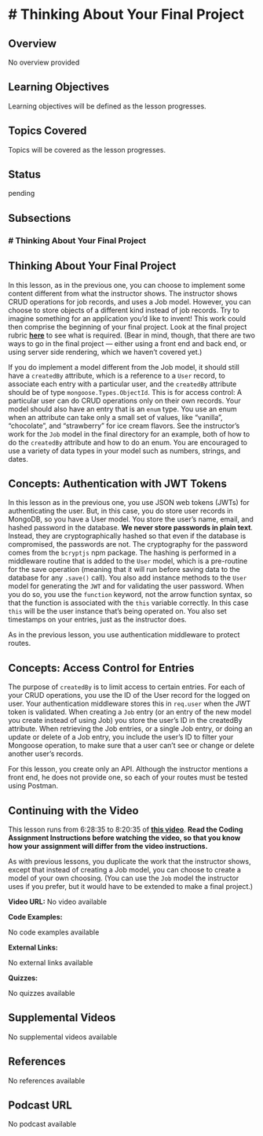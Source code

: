 # # Thinking About Your Final Project

## Overview

No overview provided

## Learning Objectives

Learning objectives will be defined as the lesson progresses.

## Topics Covered

Topics will be covered as the lesson progresses.

## Status

pending

## Subsections

### # Thinking About Your Final Project

## Thinking About Your Final Project

In this lesson, as in the previous one, you can choose to implement some content different from what the instructor shows. The instructor shows CRUD operations for job records, and uses a Job model. However, you can choose to store objects of a different kind instead of job records. Try to imagine something for an application you’d like to invent! This work could then comprise the beginning of your final project. Look at the final project rubric **[here](https://learn.codethedream.org/node-express-final-project-latest/)** to see what is required. (Bear in mind, though, that there are two ways to go in the final project — either using a front end and back end, or using server side rendering, which we haven’t covered yet.)

If you do implement a model different from the Job model, it should still have a `createdBy` attribute, which is a reference to a `User` record, to associate each entry with a particular user, and the `createdBy` attribute should be of type `mongoose.Types.ObjectId`. This is for access control: A particular user can do CRUD operations only on their own records. Your model should also have an entry that is an `enum` type. You use an enum when an attribute can take only a small set of values, like “vanilla”, “chocolate”, and “strawberry” for ice cream flavors. See the instructor’s work for the `Job` model in the final directory for an example, both of how to do the `createdBy` attribute and how to do an enum. You are encouraged to use a variety of data types in your model such as numbers, strings, and dates.

## Concepts: Authentication with JWT Tokens

In this lesson as in the previous one, you use JSON web tokens (JWTs) for authenticating the user. But, in this case, you do store user records in MongoDB, so you have a User model. You store the user’s name, email, and hashed password in the database. **We never store passwords in plain text**. Instead, they are cryptographically hashed so that even if the database is compromised, the passwords are not. The cryptography for the password comes from the `bcryptjs` npm package. The hashing is performed in a middleware routine that is added to the `User` model, which is a pre-routine for the save operation (meaning that it will run before saving data to the database for any `.save()` call). You also add instance methods to the `User` model for generating the `JWT` and for validating the user password. When you do so, you use the `function` keyword, not the arrow function syntax, so that the function is associated with the `this` variable correctly. In this case `this` will be the user instance that’s being operated on. You also set timestamps on your entries, just as the instructor does.

As in the previous lesson, you use authentication middleware to protect routes.

## Concepts: Access Control for Entries

The purpose of `createdBy` is to limit access to certain entries. For each of your CRUD operations, you use the ID of the User record for the logged on user. Your authentication middleware stores this in `req.user` when the JWT token is validated. When creating a `Job` entry (or an entry of the new model you create instead of using Job) you store the user’s ID in the createdBy attribute. When retrieving the Job entries, or a single Job entry, or doing an update or delete of a Job entry, you include the user’s ID to filter your Mongoose operation, to make sure that a user can’t see or change or delete another user’s records.

For this lesson, you create only an API. Although the instructor mentions a front end, he does not provide one, so each of your routes must be tested using Postman.

## Continuing with the Video

This lesson runs from 6:28:35 to 8:20:35 of **[this video](https://youtu.be/rltfdjcXjmk?t=23306)**. **Read the Coding Assignment Instructions before watching the video, so that you know how your assignment will differ from the video instructions.**

As with previous lessons, you duplicate the work that the instructor shows, except that instead of creating a Job model, you can choose to create a model of your own choosing. (You can use the `Job` model the instructor uses if you prefer, but it would have to be extended to make a final project.)

**Video URL:** No video available

**Code Examples:**

No code examples available

**External Links:**

No external links available

**Quizzes:**

No quizzes available

## Supplemental Videos

No supplemental videos available

## References

No references available

## Podcast URL

No podcast available